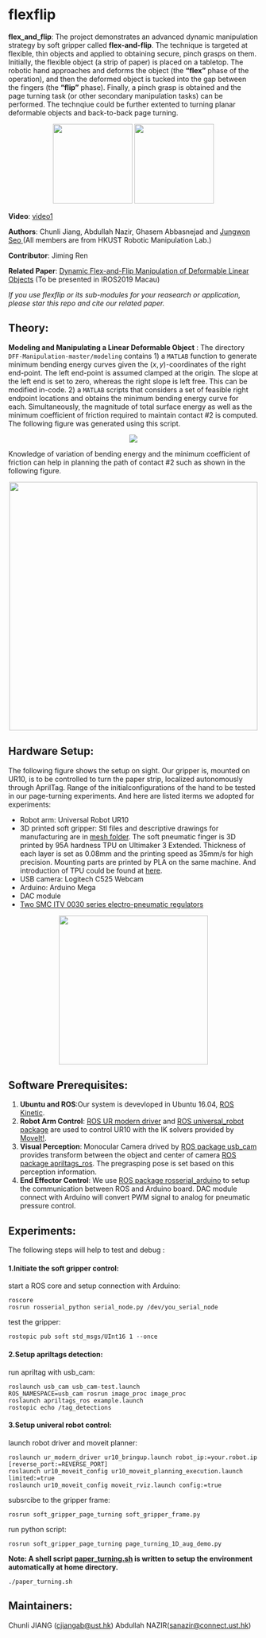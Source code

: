 # flexflip
**flex_and_flip**: The project demonstrates an advanced dynamic manipulation strategy by soft gripper called **flex-and-flip**. The technique is targeted at flexible, thin objects and applied to obtaining secure, pinch grasps on them. Initially, the flexible object (a strip of paper) is placed on a tabletop. The robotic hand approaches and deforms the object (the **“flex”** phase of the operation), and then the deformed object is tucked into the gap between the fingers (the **“flip”** phase). Finally, a pinch grasp is obtained and the page turning task (or other secondary manipulation tasks) can be performed. The technqiue could be further extented to turning  planar deformable objects and back-to-back page turning.

<p align="center">
  <img height="160" src="https://github.com/HKUST-RML/flexflip/blob/master/pictures/Picture1_complete.jpg">
  <img height="160" src="https://github.com/HKUST-RML/flexflip/blob/master/pictures/flexflip_gif.gif">
</p>

**Video**: [video1](https://drive.google.com/file/d/1a20tH0woEcDpF48ZbNs7ktDp6As-niw0/view)

**Authors**: Chunli Jiang, Abdullah Nazir, Ghasem Abbasnejad and [Jungwon Seo ](http://junseo.people.ust.hk/) (All members are from HKUST Robotic Manipulation Lab.)

**Contributor**: Jiming Ren

**Related Paper**: [Dynamic Flex-and-Flip Manipulation of Deformable Linear Objects](https://drive.google.com/file/d/1-5swA3RHVHJiFSBKWW0xD8tLXGSHrgOR/view?usp=sharing) (To be presented in IROS2019 Macau)

*If you use flexflip or its sub-modules for your reasearch or application, please star this repo and cite our related paper.*

## Theory:

**Modeling and Manipulating a Linear Deformable Object** :
The directory `DFF-Manipulation-master/modeling` contains 1) a `MATLAB` function to generate minimum bending energy curves given the $(x,y)$-coordinates of the right end-point. The left end-point is assumed clamped at the origin. The slope at the left end is set to zero, whereas the right slope is left free. This can be modified in-code.
2) a `MATLAB` scripts that considers a set of feasible right endpoint locations and obtains the minimum bending energy curve for each. Simultaneously, the magnitude of total surface energy as well as the minimum coefficient of friction required to maintain contact \#2 is computed. The following figure was generated using this script.

<p align="center">
  <img src="https://github.com/HKUST-RML/flexflip/blob/master/DFF-Manipulation-master/media/fig3">
</p>


Knowledge of variation of bending energy and the minimum coefficient of friction can help in planning the path of contact \#2 such as shown in the following figure.

<p align="center">
  <img height="500" src="https://github.com/HKUST-RML/flexflip/blob/master/DFF-Manipulation-master/media/fig8">
</p>

## Hardware Setup:
The following figure shows the setup on sight. Our gripper is, mounted on UR10, is to be controlled to turn the paper strip, localized autonomously through AprilTag. Range of the initialconfigurations of the hand to be tested in our page-turning experiments. And here are listed iterms we adopted for experiments:
- Robot arm: Universal Robot UR10
- 3D printed soft gripper: Stl files and descriptive drawings for manufacturing are in [mesh folder](https://github.com/HKUST-RML/soft_gripper_page_turning/tree/master/mesh). The soft pneumatic finger is 3D printed by 95A hardness TPU on Ultimaker 3 Extended. Thickness of each layer is set as 0.08mm and the printing speed as 35mm/s for high precision. Mounting parts are printed by PLA on the same machine. And introduction of TPU could be found at [here](http://www.huntsman.com/polyurethanes/Media%20Library/global/files/guide_tpu.pdf).
- USB camera: Logitech C525 Webcam
- Arduino: Arduino Mega 
- DAC module
- [Two SMC ITV 0030 series electro-pneumatic regulators](https://www.smcpneumatics.com/ITV0030-3ML-Q.html)

<p align="center">
<img src="https://github.com/HKUST-RML/flexflip/blob/master/pictures/hardware_settings.png" height="300">
</p>

## Software Prerequisites:
1. **Ubuntu and ROS**:Our system is devevloped in Ubuntu 16.04, [ROS Kinetic](http://wiki.ros.org/kinetic).
2. **Robot Arm Control**: [ROS UR modern driver](https://github.com/ros-industrial/ur_modern_driver) and [ROS universal_robot package](http://wiki.ros.org/universal_robot) are used to control UR10 with the IK solvers provided by  [MoveIt!](https://moveit.ros.org/).
3. **Visual Perception**: Monocular Camera drived by [ROS package usb_cam ](http://wiki.ros.org/usb_cam) provides transform between the object and center of camera [ROS package apriltags_ros](http://wiki.ros.org/apriltags_ros). The pregrasping pose is set based on this perception information.
4. **End Effector Control**: We use [ROS package rosserial_arduino](http://wiki.ros.org/rosserial_arduino/Tutorials/Arduino%20IDE%20Setup#Installing_the_Software) to setup the communication between ROS and Arduino board. DAC module connect with Arduino will convert PWM signal to analog for pneumatic pressure control.

## Experiments:
The following steps will help to test and debug :
#### 1.Initiate the soft gripper control:
start a ROS core and setup connection with Arduino:
```
roscore
rosrun rosserial_python serial_node.py /dev/you_serial_node
```
test the gripper:
```
rostopic pub soft std_msgs/UInt16 1 --once
```
#### 2.Setup apriltags detection:
run apriltag with usb_cam:
```
roslaunch usb_cam usb_cam-test.launch
ROS_NAMESPACE=usb_cam rosrun image_proc image_proc
roslaunch apriltags_ros example.launch 
rostopic echo /tag_detections
```
#### 3.Setup univeral robot control:
launch robot driver and moveit planner:
```
roslaunch ur_modern_driver ur10_bringup.launch robot_ip:=your.robot.ip [reverse_port:=REVERSE_PORT]
roslaunch ur10_moveit_config ur10_moveit_planning_execution.launch limited:=true 
roslaunch ur10_moveit_config moveit_rviz.launch config:=true  
```
subsrcibe to the gripper frame:
```
rosrun soft_gripper_page_turning soft_gripper_frame.py
```
run python script:
```
rosrun soft_gripper_page_turning page_turning_1D_aug_demo.py
```
**Note: A shell script [paper_turning.sh](https://github.com/HKUST-RML/flexflip/blob/master/paper_turning.sh) is written to setup the environment automatically at home directory.**
```
./paper_turning.sh
```
## Maintainers:
Chunli JIANG (cjiangab@ust.hk)  Abdullah NAZIR(sanazir@connect.ust.hk) 

